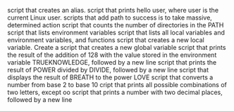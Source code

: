 script that creates an alias.
 script that prints hello user, where user is the current Linux user.
scripts that add  path to success is to take massive, determined action
script that counts the number of directories in the PATH
script that lists environment variables
script that lists all local variables and environment variables, and functions
script that creates a new local variable.
Create a script that creates a new global variable
 script that prints the result of the addition of 128 with the value stored in the environment variable TRUEKNOWLEDGE, followed by a new line
 script that prints the result of POWER divided by DIVIDE, followed by a new line
script that displays the result of BREATH to the power LOVE
script that converts a number from base 2 to base 10
cript that prints all possible combinations of two letters, except oo
 script that prints a number with two decimal places, followed by a new line
